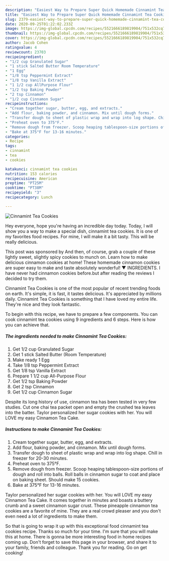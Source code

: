 ```yaml
---
description: "Easiest Way to Prepare Super Quick Homemade Cinnamint Tea Cookies"
title: "Easiest Way to Prepare Super Quick Homemade Cinnamint Tea Cookies"
slug: 2379-easiest-way-to-prepare-super-quick-homemade-cinnamint-tea-cookies
date: 2020-09-25T01:22:02.233Z
image: https://img-global.cpcdn.com/recipes/5521666189819904/751x532cq70/cinnamint-tea-cookies-recipe-main-photo.jpg
thumbnail: https://img-global.cpcdn.com/recipes/5521666189819904/751x532cq70/cinnamint-tea-cookies-recipe-main-photo.jpg
cover: https://img-global.cpcdn.com/recipes/5521666189819904/751x532cq70/cinnamint-tea-cookies-recipe-main-photo.jpg
author: Jacob Cohen
ratingvalue: 4
reviewcount: 23703
recipeingredient:
- "1/2 cup Granulated Sugar"
- "1 stick Salted Butter Room Temperature"
- "1 Egg"
- "1/8 tsp Peppermint Extract"
- "1/8 tsp Vanilla Extract"
- "1 1/2 cup AllPurpose Flour"
- "1/2 tsp Baking Powder"
- "2 tsp Cinnamon"
- "1/2 cup Cinnamon Sugar"
recipeinstructions:
- "Cream together sugar, butter, egg, and extracts."
- "Add flour, baking powder, and cinnamon. Mix until dough forms."
- "Transfer dough to sheet of plastic wrap and wrap into log shape. Chill in freezer for 20-30 minutes."
- "Preheat oven to 375°F."
- "Remove dough from freezer. Scoop heaping tablespoon-size portions of dough and roll into balls. Roll balls in cinnamon sugar to coat and place on baking sheet. Should make 15 cookies."
- "Bake at 375°F for 13-16 minutes."
categories:
- Recipe
tags:
- cinnamint
- tea
- cookies

katakunci: cinnamint tea cookies 
nutrition: 153 calories
recipecuisine: American
preptime: "PT25M"
cooktime: "PT38M"
recipeyield: "3"
recipecategory: Lunch

---
```



![Cinnamint Tea Cookies](https://img-global.cpcdn.com/recipes/5521666189819904/751x532cq70/cinnamint-tea-cookies-recipe-main-photo.jpg)

Hey everyone, hope you're having an incredible day today. Today, I will show you a way to make a special dish, cinnamint tea cookies. It is one of my favorites food recipes. For mine, I will make it a bit tasty. This will be really delicious.

This post was sponsored by And then, of course, grab a couple of these lightly sweet, slightly spicy cookies to munch on. Learn how to make delicious cinnamon cookies at home! These homemade cinnamon cookies are super easy to make and taste absolutely wonderful! ▼ INGREDIENTS. I have never had cinnamon cookies before.but after reading the reviews I decided to try them.

Cinnamint Tea Cookies is one of the most popular of recent trending foods on earth. It's simple, it is fast, it tastes delicious. It's appreciated by millions daily. Cinnamint Tea Cookies is something that I have loved my entire life. They're nice and they look fantastic.


To begin with this recipe, we have to prepare a few components. You can cook cinnamint tea cookies using 9 ingredients and 6 steps. Here is how you can achieve that.

<!--inarticleads1-->

##### The ingredients needed to make Cinnamint Tea Cookies:

1. Get 1/2 cup Granulated Sugar
1. Get 1 stick Salted Butter (Room Temperature)
1. Make ready 1 Egg
1. Take 1/8 tsp Peppermint Extract
1. Get 1/8 tsp Vanilla Extract
1. Prepare 1 1/2 cup All-Purpose Flour
1. Get 1/2 tsp Baking Powder
1. Get 2 tsp Cinnamon
1. Get 1/2 cup Cinnamon Sugar


Despite its long history of use, cinnamon tea has been tested in very few studies. Cut one chai tea packet open and empty the crushed tea leaves into the batter. Taylor personalized her sugar cookies with her. You will LOVE my easy Cinnamon Tea Cake. 

<!--inarticleads2-->

##### Instructions to make Cinnamint Tea Cookies:

1. Cream together sugar, butter, egg, and extracts.
1. Add flour, baking powder, and cinnamon. Mix until dough forms.
1. Transfer dough to sheet of plastic wrap and wrap into log shape. Chill in freezer for 20-30 minutes.
1. Preheat oven to 375°F.
1. Remove dough from freezer. Scoop heaping tablespoon-size portions of dough and roll into balls. Roll balls in cinnamon sugar to coat and place on baking sheet. Should make 15 cookies.
1. Bake at 375°F for 13-16 minutes.


Taylor personalized her sugar cookies with her. You will LOVE my easy Cinnamon Tea Cake. It comes together in minutes and boasts a buttery crumb and a sweet cinnamon sugar crust. These pineapple cinnamon tea cookies are a favorite of mine. They are a real crowd pleaser and you don&#39;t even need a lot of ingredients to make them. 

So that is going to wrap it up with this exceptional food cinnamint tea cookies recipe. Thanks so much for your time. I'm sure that you will make this at home. There is gonna be more interesting food in home recipes coming up. Don't forget to save this page in your browser, and share it to your family, friends and colleague. Thank you for reading. Go on get cooking!
